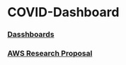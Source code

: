 # COVID-Dashboard

### [Dasshboards](https://observablehq.com/collection/@wattslab/covid-dashboards)

### [AWS Research Proposal](https://www.overleaf.com/project/5ed85649dd026800011c45c1/invite/token/1cd2e9eb378077e9abfbe4a93aaa02f92f42f84f7cf714ed?project_name=AWS%20Covid%20Grant&user_first_name=homa.hosseinmardi)

